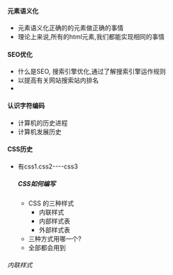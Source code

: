 #### 元素语义化

* 元素语义化正确的的元素做正确的事情
* 理论上来说,所有的html元素,我们都能实现相同的事情



####  SEO优化

* 什么是SEO, 搜索引擎优化,通过了解搜索引擎运作规则
* 以提高有关网站搜索站内排名
* 



#### 认识字符编码 

* 计算机的历史进程
* 计算机发展历史



#### CSS历史

* 有css1.css2----css3

  ##### CSS如何编写

  * CSS 的三种样式
    * 内联样式
    * 内部样式表
    * 外部样式表
  * 三种方式用哪一个?
  * 全部都会用到



###### 内联样式

  